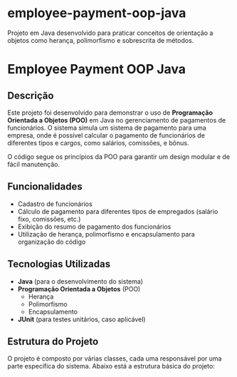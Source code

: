 # employee-payment-oop-java
Projeto em Java desenvolvido para praticar conceitos de orientação a objetos como herança, polimorfismo e sobrescrita de métodos.

# Employee Payment OOP Java

## Descrição

Este projeto foi desenvolvido para demonstrar o uso de **Programação Orientada a Objetos (POO)** em Java no gerenciamento de pagamentos de funcionários. O sistema simula um sistema de pagamento para uma empresa, onde é possível calcular o pagamento de funcionários de diferentes tipos e cargos, como salários, comissões, e bônus.

O código segue os princípios da POO para garantir um design modular e de fácil manutenção.

## Funcionalidades

- Cadastro de funcionários
- Cálculo de pagamento para diferentes tipos de empregados (salário fixo, comissões, etc.)
- Exibição do resumo de pagamento dos funcionários
- Utilização de herança, polimorfismo e encapsulamento para organização do código

## Tecnologias Utilizadas

- **Java** (para o desenvolvimento do sistema)
- **Programação Orientada a Objetos** (POO)
  - Herança
  - Polimorfismo
  - Encapsulamento
- **JUnit** (para testes unitários, caso aplicável)

## Estrutura do Projeto

O projeto é composto por várias classes, cada uma responsável por uma parte específica do sistema. Abaixo está a estrutura básica do projeto:


